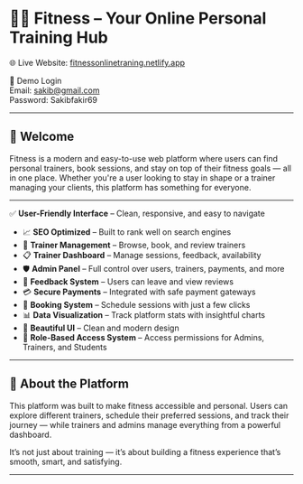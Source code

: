 # 🏋️‍♀️ Fitness – Your Online Personal Training Hub

🌐 Live Website: [fitnessonlinetraning.netlify.app](https://fitnessonlinetraning.netlify.app)

🔐 Demo Login  
Email: sakib@gmail.com  
Password: Sakibfakir69

---

## 👋 Welcome

Fitness is a modern and easy-to-use web platform where users can find personal trainers, book sessions, and stay on top of their fitness goals — all in one place. Whether you're a user looking to stay in shape or a trainer managing your clients, this platform has something for everyone.

---


 ✅ **User-Friendly Interface** – Clean, responsive, and easy to navigate  
- 📈 **SEO Optimized** – Built to rank well on search engines  
- 👥 **Trainer Management** – Browse, book, and review trainers  
- 📋 **Trainer Dashboard** – Manage sessions, feedback, availability  
- 🛡 **Admin Panel** – Full control over users, trainers, payments, and more  
- 💬 **Feedback System** – Users can leave and view reviews  
- 💳 **Secure Payments** – Integrated with safe payment gateways  
- 📅 **Booking System** – Schedule sessions with just a few clicks  
- 📊 **Data Visualization** – Track platform stats with insightful charts  
- 🎨 **Beautiful UI** – Clean and modern design  
- 🔐 **Role-Based Access System** – Access permissions for Admins, Trainers, and Students 

---

## 📝 About the Platform

This platform was built to make fitness accessible and personal. Users can explore different trainers, schedule their preferred sessions, and track their journey — while trainers and admins manage everything from a powerful dashboard.

It’s not just about training — it’s about building a fitness experience that’s smooth, smart, and satisfying.

---

